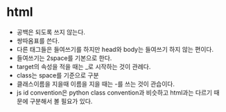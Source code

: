 # html

- 공백은 되도록 쓰지 않는다.
- 쌍따옴표를 쓴다.
- 다른 태그들은 들여쓰기를 하지만 head와 body는 들여쓰기 하지 않는 편이다.
- 들여쓰기는 2space를 기본으로 한다.
- target의 속성을 적을 때는 _로 시작하는 것이 관례다.
- class는 space를 기준으로 구분
- 클래스이름을 지을때 이름을 지을 때는 -를 쓰는 것이 관습이다.
- js id convention은 python class convention과 비슷하고 html과는 다르기 때문에 구분해서 볼 필요가 있다.